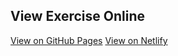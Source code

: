 ## View Exercise Online

[View on GitHub Pages](https://wisecoding.github.io/holy-grail/)
[View on Netlify](https://friendly-jepsen-bd6a66.netlify.app/)
